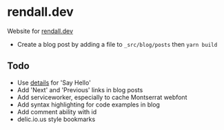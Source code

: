 # rendall.dev

Website for [rendall.dev](https://rendall.dev)

- Create a blog post by adding a file to `_src/blog/posts` then `yarn build`

## Todo

- Use [details](https://github.github.io/details-dialog-element/index.html) for 'Say Hello'
- Add 'Next' and 'Previous' links in blog posts
- Add serviceworker, especially to cache Montserrat webfont
- Add syntax highlighting for code examples in blog
- Add comment ability with id
- delic.io.us style bookmarks
